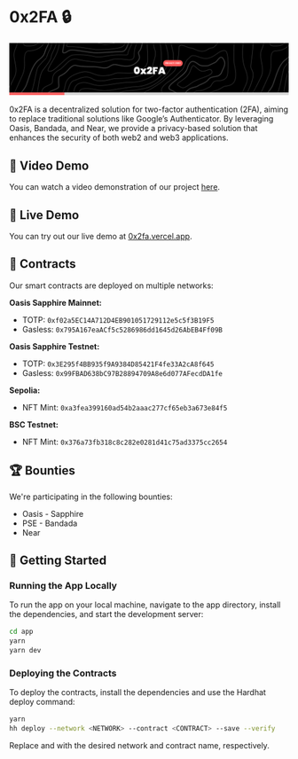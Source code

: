 # 0x2FA 🔒

![0x2FA Banner](./assets/banner.png)

0x2FA is a decentralized solution for two-factor authentication (2FA), aiming to replace traditional solutions like Google’s Authenticator. By leveraging Oasis, Bandada, and Near, we provide a privacy-based solution that enhances the security of both web2 and web3 applications.

## 🎥 Video Demo

You can watch a video demonstration of our project [here](https://youtu.be/aNpxMg3iIq0).

## 🚀 Live Demo

You can try out our live demo at [0x2fa.vercel.app](https://0x2fa.vercel.app).

## 📜 Contracts

Our smart contracts are deployed on multiple networks:

**Oasis Sapphire Mainnet:**
- TOTP: `0xf02a5EC14A712D4EB901051729112e5c5f3B19F5`
- Gasless: `0x795A167eaACf5c5286986dd1645d26AbEB4Ff09B`

**Oasis Sapphire Testnet:**
- TOTP: `0x3E295f4BB935f9A9384D85421F4fe33A2cA8f645`
- Gasless: `0x99FBAD638bC97B28894709A8e6d077AFecdDA1fe`

**Sepolia:**
- NFT Mint: `0xa3fea399160ad54b2aaac277cf65eb3a673e84f5`

**BSC Testnet:**
- NFT Mint: `0x376a73fb318c8c282e0281d41c75ad3375cc2654`

## 🏆 Bounties

We're participating in the following bounties:
- Oasis - Sapphire
- PSE - Bandada
- Near

## 🚀 Getting Started

### Running the App Locally

To run the app on your local machine, navigate to the app directory, install the dependencies, and start the development server:

```sh
cd app
yarn
yarn dev
```

### Deploying the Contracts

To deploy the contracts, install the dependencies and use the Hardhat deploy command:

```sh
yarn
hh deploy --network <NETWORK> --contract <CONTRACT> --save --verify
```

Replace <NETWORK> and <CONTRACT> with the desired network and contract name, respectively.
